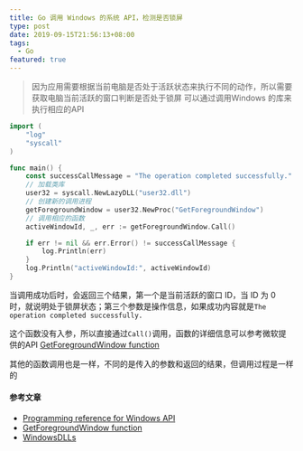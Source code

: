 ```yaml
---
title: Go 调用 Windows 的系统 API，检测是否锁屏
type: post
date: 2019-09-15T21:56:13+08:00
tags:
  - Go
featured: true
---
```


> 因为应用需要根据当前电脑是否处于活跃状态来执行不同的动作，所以需要获取电脑当前活跃的窗口判断是否处于锁屏
> 可以通过调用Windows 的库来执行相应的API

```go
import (
    "log"
    "syscall"
)

func main() {
    const successCallMessage = "The operation completed successfully."
    // 加载类库
    user32 = syscall.NewLazyDLL("user32.dll")
    // 创建新的调用进程
    getForegroundWindow = user32.NewProc("GetForegroundWindow")
    // 调用相应的函数
    activeWindowId, _, err := getForegroundWindow.Call()

    if err != nil && err.Error() != successCallMessage {
        log.Println(err)
    }
    log.Println("activeWindowId:", activeWindowId)
}
```

当调用成功后时，会返回三个结果，第一个是当前活跃的窗口 ID，当 ID 为 0 时，就说明处于锁屏状态；第三个参数是操作信息，如果成功内容就是`The operation completed successfully.`

这个函数没有入参，所以直接通过`Call()`调用，函数的详细信息可以参考微软提供的API [GetForegroundWindow function](https://docs.microsoft.com/zh-cn/windows/win32/api/winuser/nf-winuser-getforegroundwindow)

其他的函数调用也是一样，不同的是传入的参数和返回的结果，但调用过程是一样的

#### 参考文章

- [Programming reference for Windows API](https://docs.microsoft.com/zh-cn/windows/win32/api/)
- [GetForegroundWindow function](https://docs.microsoft.com/zh-cn/windows/win32/api/winuser/nf-winuser-getforegroundwindow)
- [WindowsDLLs](https://github.com/golang/go/wiki/WindowsDLLs)
